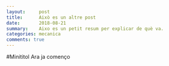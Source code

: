 ```yaml
---
layout:     post
title:      Això es un altre post
date:       2018-08-21
summary:    Aixo es un petit resum per explicar de què va.
categories: mecanica
comments: true
---
```

#Minititol
Ara ja començo
